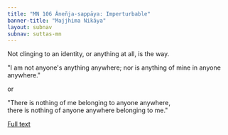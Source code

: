 ```yaml
---
title: "MN 106 Āneñja-sappāya: Imperturbable"
banner-title: "Majjhima Nikāya" 
layout: subnav 
subnav: suttas-mn 
---
```


Not clinging to an identity, or anything at all, is the way.


"I am not anyone's anything anywhere; nor is anything of mine in anyone anywhere."

or

"There is nothing of me belonging to anyone anywhere,  
there is nothing of anyone anywhere belonging to me."

[Full text](https://www.dhammatalks.org/suttas/MN/MN106.html)
